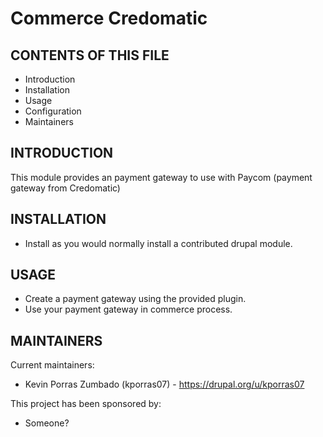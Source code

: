 # Commerce Credomatic

CONTENTS OF THIS FILE
---------------------

 * Introduction
 * Installation
 * Usage
 * Configuration
 * Maintainers


INTRODUCTION
------------

This module provides an payment gateway to use with Paycom (payment gateway from Credomatic)

INSTALLATION
------------

 * Install as you would normally install a contributed drupal module.

USAGE
-----

 * Create a payment gateway using the provided plugin.
 * Use your payment gateway in commerce process.


MAINTAINERS
-----------

Current maintainers:
 * Kevin Porras Zumbado (kporras07) - https://drupal.org/u/kporras07


This project has been sponsored by:
 * Someone?
